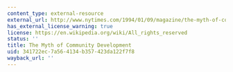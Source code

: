 ```yaml
---
content_type: external-resource
external_url: http://www.nytimes.com/1994/01/09/magazine/the-myth-of-community-development.html?pagewanted=all
has_external_license_warning: true
license: https://en.wikipedia.org/wiki/All_rights_reserved
status: ''
title: The Myth of Community Development
uid: 341722ec-7a56-4134-b357-423da122f7f8
wayback_url: ''
---
```


